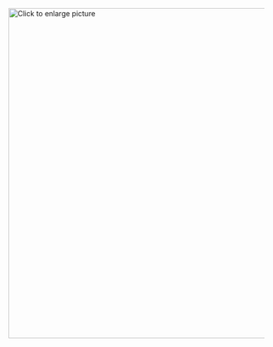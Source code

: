 <a href="https://drive.google.com/uc?export=view&id=1-1T-V4-MAZVxgzStiP2EGXDU3ZAdNH-s"><img src="https://drive.google.com/uc?export=view&id=1-1T-V4-MAZVxgzStiP2EGXDU3ZAdNH-s" style="width: 650px; max-width: 100%; height: auto" title="Click to enlarge picture" />